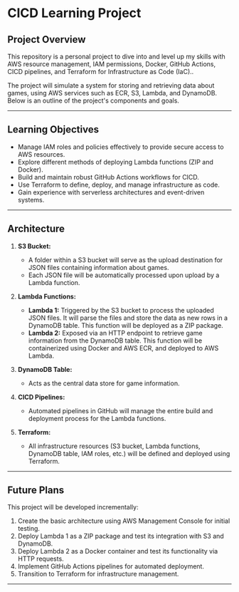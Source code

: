 # **CICD Learning Project**

## **Project Overview**

This repository is a personal project to dive into and level up my skills with AWS resource management, IAM permissions, Docker, GitHub Actions, CICD pipelines, and Terraform for Infrastructure as Code (IaC)..

The project will simulate a system for storing and retrieving data about games, using AWS services such as ECR, S3, Lambda, and DynamoDB. Below is an outline of the project's components and goals.

---

## **Learning Objectives**
- Manage IAM roles and policies effectively to provide secure access to AWS resources.
- Explore different methods of deploying Lambda functions (ZIP and Docker).
- Build and maintain robust GitHub Actions workflows for CICD.
- Use Terraform to define, deploy, and manage infrastructure as code.
- Gain experience with serverless architectures and event-driven systems.

---

## **Architecture**
1. **S3 Bucket:**
   - A folder within a S3 bucket will serve as the upload destination for JSON files containing information about games.
   - Each JSON file will be automatically processed upon upload by a Lambda function.

2. **Lambda Functions:**
   - **Lambda 1:** Triggered by the S3 bucket to process the uploaded JSON files. It will parse the files and store the data as new rows in a DynamoDB table. This function will be deployed as a ZIP package.
   - **Lambda 2:** Exposed via an HTTP endpoint to retrieve game information from the DynamoDB table. This function will be containerized using Docker and AWS ECR, and deployed to AWS Lambda.

3. **DynamoDB Table:**
   - Acts as the central data store for game information.

4. **CICD Pipelines:**
   - Automated pipelines in GitHub will manage the entire build and deployment process for the Lambda functions.

5. **Terraform:**
   - All infrastructure resources (S3 bucket, Lambda functions, DynamoDB table, IAM roles, etc.) will be defined and deployed using Terraform.

---

## **Future Plans**
This project will be developed incrementally:
1. Create the basic architecture using AWS Management Console for initial testing.
2. Deploy Lambda 1 as a ZIP package and test its integration with S3 and DynamoDB.
3. Deploy Lambda 2 as a Docker container and test its functionality via HTTP requests.
4. Implement GitHub Actions pipelines for automated deployment.
5. Transition to Terraform for infrastructure management.

---

